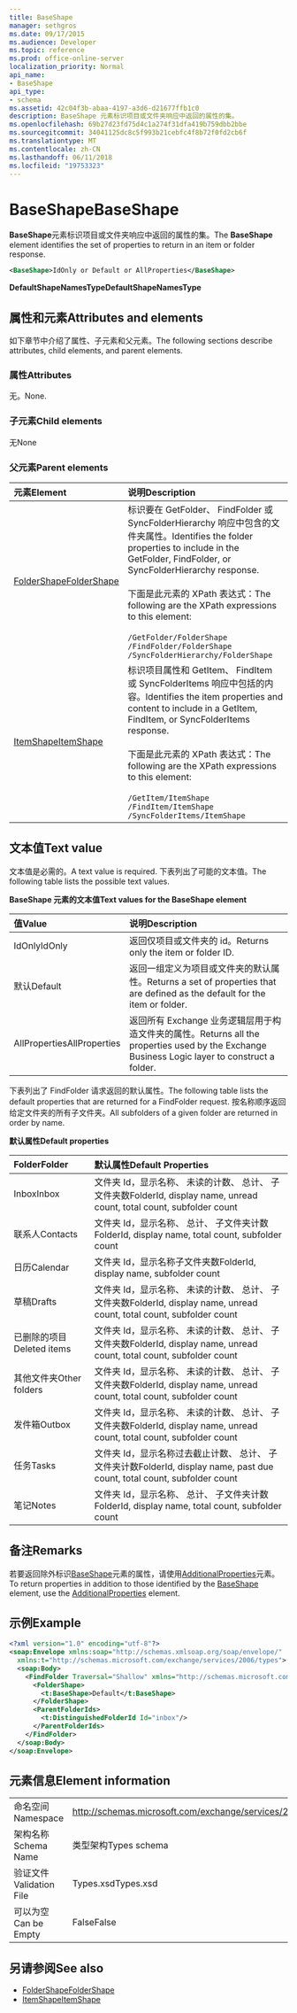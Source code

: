 ```yaml
---
title: BaseShape
manager: sethgros
ms.date: 09/17/2015
ms.audience: Developer
ms.topic: reference
ms.prod: office-online-server
localization_priority: Normal
api_name:
- BaseShape
api_type:
- schema
ms.assetid: 42c04f3b-abaa-4197-a3d6-d21677ffb1c0
description: BaseShape 元素标识项目或文件夹响应中返回的属性的集。
ms.openlocfilehash: 69b27d23fd75d4c1a274f31dfa419b759dbb2bbe
ms.sourcegitcommit: 34041125dc8c5f993b21cebfc4f8b72f0fd2cb6f
ms.translationtype: MT
ms.contentlocale: zh-CN
ms.lasthandoff: 06/11/2018
ms.locfileid: "19753323"
---
```

# <a name="baseshape"></a><span data-ttu-id="6ac3d-103">BaseShape</span><span class="sxs-lookup"><span data-stu-id="6ac3d-103">BaseShape</span></span>

<span data-ttu-id="6ac3d-104">**BaseShape**元素标识项目或文件夹响应中返回的属性的集。</span><span class="sxs-lookup"><span data-stu-id="6ac3d-104">The **BaseShape** element identifies the set of properties to return in an item or folder response.</span></span> 
  
```xml
<BaseShape>IdOnly or Default or AllProperties</BaseShape>
```

 <span data-ttu-id="6ac3d-105">**DefaultShapeNamesType**</span><span class="sxs-lookup"><span data-stu-id="6ac3d-105">**DefaultShapeNamesType**</span></span>
## <a name="attributes-and-elements"></a><span data-ttu-id="6ac3d-106">属性和元素</span><span class="sxs-lookup"><span data-stu-id="6ac3d-106">Attributes and elements</span></span>

<span data-ttu-id="6ac3d-107">如下章节中介绍了属性、子元素和父元素。</span><span class="sxs-lookup"><span data-stu-id="6ac3d-107">The following sections describe attributes, child elements, and parent elements.</span></span>
  
### <a name="attributes"></a><span data-ttu-id="6ac3d-108">属性</span><span class="sxs-lookup"><span data-stu-id="6ac3d-108">Attributes</span></span>

<span data-ttu-id="6ac3d-109">无。</span><span class="sxs-lookup"><span data-stu-id="6ac3d-109">None.</span></span>
  
### <a name="child-elements"></a><span data-ttu-id="6ac3d-110">子元素</span><span class="sxs-lookup"><span data-stu-id="6ac3d-110">Child elements</span></span>

<span data-ttu-id="6ac3d-111">无</span><span class="sxs-lookup"><span data-stu-id="6ac3d-111">None</span></span>
  
### <a name="parent-elements"></a><span data-ttu-id="6ac3d-112">父元素</span><span class="sxs-lookup"><span data-stu-id="6ac3d-112">Parent elements</span></span>

|<span data-ttu-id="6ac3d-113">**元素**</span><span class="sxs-lookup"><span data-stu-id="6ac3d-113">**Element**</span></span>|<span data-ttu-id="6ac3d-114">**说明**</span><span class="sxs-lookup"><span data-stu-id="6ac3d-114">**Description**</span></span>|
|:-----|:-----|
|[<span data-ttu-id="6ac3d-115">FolderShape</span><span class="sxs-lookup"><span data-stu-id="6ac3d-115">FolderShape</span></span>](foldershape.md) <br/> | <span data-ttu-id="6ac3d-116">标识要在 GetFolder、 FindFolder 或 SyncFolderHierarchy 响应中包含的文件夹属性。</span><span class="sxs-lookup"><span data-stu-id="6ac3d-116">Identifies the folder properties to include in the GetFolder, FindFolder, or SyncFolderHierarchy response.</span></span><br/><br/><span data-ttu-id="6ac3d-117">下面是此元素的 XPath 表达式：</span><span class="sxs-lookup"><span data-stu-id="6ac3d-117">The following are the XPath expressions to this element:</span></span><br/><br/>`/GetFolder/FolderShape` <br/>  `/FindFolder/FolderShape` <br/>  `/SyncFolderHierarchy/FolderShape` <br/> |
|[<span data-ttu-id="6ac3d-118">ItemShape</span><span class="sxs-lookup"><span data-stu-id="6ac3d-118">ItemShape</span></span>](itemshape.md) <br/> | <span data-ttu-id="6ac3d-119">标识项目属性和 GetItem、 FindItem 或 SyncFolderItems 响应中包括的内容。</span><span class="sxs-lookup"><span data-stu-id="6ac3d-119">Identifies the item properties and content to include in a GetItem, FindItem, or SyncFolderItems response.</span></span><br/><br/><span data-ttu-id="6ac3d-120">下面是此元素的 XPath 表达式：</span><span class="sxs-lookup"><span data-stu-id="6ac3d-120">The following are the XPath expressions to this element:</span></span><br/><br/>`/GetItem/ItemShape` <br/>  `/FindItem/ItemShape` <br/>  `/SyncFolderItems/ItemShape` <br/> |
   
## <a name="text-value"></a><span data-ttu-id="6ac3d-121">文本值</span><span class="sxs-lookup"><span data-stu-id="6ac3d-121">Text value</span></span>

<span data-ttu-id="6ac3d-122">文本值是必需的。</span><span class="sxs-lookup"><span data-stu-id="6ac3d-122">A text value is required.</span></span> <span data-ttu-id="6ac3d-123">下表列出了可能的文本值。</span><span class="sxs-lookup"><span data-stu-id="6ac3d-123">The following table lists the possible text values.</span></span>
  
<span data-ttu-id="6ac3d-124">**BaseShape 元素的文本值**</span><span class="sxs-lookup"><span data-stu-id="6ac3d-124">**Text values for the BaseShape element**</span></span>

|<span data-ttu-id="6ac3d-125">**值**</span><span class="sxs-lookup"><span data-stu-id="6ac3d-125">**Value**</span></span>|<span data-ttu-id="6ac3d-126">**说明**</span><span class="sxs-lookup"><span data-stu-id="6ac3d-126">**Description**</span></span>|
|:-----|:-----|
|<span data-ttu-id="6ac3d-127">IdOnly</span><span class="sxs-lookup"><span data-stu-id="6ac3d-127">IdOnly</span></span>  <br/> |<span data-ttu-id="6ac3d-128">返回仅项目或文件夹的 id。</span><span class="sxs-lookup"><span data-stu-id="6ac3d-128">Returns only the item or folder ID.</span></span>  <br/> |
|<span data-ttu-id="6ac3d-129">默认</span><span class="sxs-lookup"><span data-stu-id="6ac3d-129">Default</span></span>  <br/> |<span data-ttu-id="6ac3d-130">返回一组定义为项目或文件夹的默认属性。</span><span class="sxs-lookup"><span data-stu-id="6ac3d-130">Returns a set of properties that are defined as the default for the item or folder.</span></span>  <br/> |
|<span data-ttu-id="6ac3d-131">AllProperties</span><span class="sxs-lookup"><span data-stu-id="6ac3d-131">AllProperties</span></span>  <br/> |<span data-ttu-id="6ac3d-132">返回所有 Exchange 业务逻辑层用于构造文件夹的属性。</span><span class="sxs-lookup"><span data-stu-id="6ac3d-132">Returns all the properties used by the Exchange Business Logic layer to construct a folder.</span></span>  <br/> |
   
<span data-ttu-id="6ac3d-133">下表列出了 FindFolder 请求返回的默认属性。</span><span class="sxs-lookup"><span data-stu-id="6ac3d-133">The following table lists the default properties that are returned for a FindFolder request.</span></span> <span data-ttu-id="6ac3d-134">按名称顺序返回给定文件夹的所有子文件夹。</span><span class="sxs-lookup"><span data-stu-id="6ac3d-134">All subfolders of a given folder are returned in order by name.</span></span>
  
<span data-ttu-id="6ac3d-135">**默认属性**</span><span class="sxs-lookup"><span data-stu-id="6ac3d-135">**Default properties**</span></span>

|<span data-ttu-id="6ac3d-136">**Folder**</span><span class="sxs-lookup"><span data-stu-id="6ac3d-136">**Folder**</span></span>|<span data-ttu-id="6ac3d-137">**默认属性**</span><span class="sxs-lookup"><span data-stu-id="6ac3d-137">**Default Properties**</span></span>|
|:-----|:-----|
|<span data-ttu-id="6ac3d-138">Inbox</span><span class="sxs-lookup"><span data-stu-id="6ac3d-138">Inbox</span></span>  <br/> |<span data-ttu-id="6ac3d-139">文件夹 Id，显示名称、 未读的计数、 总计、 子文件夹数</span><span class="sxs-lookup"><span data-stu-id="6ac3d-139">FolderId, display name, unread count, total count, subfolder count</span></span>  <br/> |
|<span data-ttu-id="6ac3d-140">联系人</span><span class="sxs-lookup"><span data-stu-id="6ac3d-140">Contacts</span></span>  <br/> |<span data-ttu-id="6ac3d-141">文件夹 Id，显示名称、 总计、 子文件夹计数</span><span class="sxs-lookup"><span data-stu-id="6ac3d-141">FolderId, display name, total count, subfolder count</span></span>  <br/> |
|<span data-ttu-id="6ac3d-142">日历</span><span class="sxs-lookup"><span data-stu-id="6ac3d-142">Calendar</span></span>  <br/> |<span data-ttu-id="6ac3d-143">文件夹 Id，显示名称子文件夹数</span><span class="sxs-lookup"><span data-stu-id="6ac3d-143">FolderId, display name, subfolder count</span></span>  <br/> |
|<span data-ttu-id="6ac3d-144">草稿</span><span class="sxs-lookup"><span data-stu-id="6ac3d-144">Drafts</span></span>  <br/> |<span data-ttu-id="6ac3d-145">文件夹 Id，显示名称、 未读的计数、 总计、 子文件夹数</span><span class="sxs-lookup"><span data-stu-id="6ac3d-145">FolderId, display name, unread count, total count, subfolder count</span></span>  <br/> |
|<span data-ttu-id="6ac3d-146">已删除的项目</span><span class="sxs-lookup"><span data-stu-id="6ac3d-146">Deleted items</span></span>  <br/> |<span data-ttu-id="6ac3d-147">文件夹 Id，显示名称、 未读的计数、 总计、 子文件夹数</span><span class="sxs-lookup"><span data-stu-id="6ac3d-147">FolderId, display name, unread count, total count, subfolder count</span></span>  <br/> |
|<span data-ttu-id="6ac3d-148">其他文件夹</span><span class="sxs-lookup"><span data-stu-id="6ac3d-148">Other folders</span></span>  <br/> |<span data-ttu-id="6ac3d-149">文件夹 Id，显示名称、 未读的计数、 总计、 子文件夹数</span><span class="sxs-lookup"><span data-stu-id="6ac3d-149">FolderId, display name, unread count, total count, subfolder count</span></span>  <br/> |
|<span data-ttu-id="6ac3d-150">发件箱</span><span class="sxs-lookup"><span data-stu-id="6ac3d-150">Outbox</span></span>  <br/> |<span data-ttu-id="6ac3d-151">文件夹 Id，显示名称、 未读的计数、 总计、 子文件夹数</span><span class="sxs-lookup"><span data-stu-id="6ac3d-151">FolderId, display name, unread count, total count, subfolder count</span></span>  <br/> |
|<span data-ttu-id="6ac3d-152">任务</span><span class="sxs-lookup"><span data-stu-id="6ac3d-152">Tasks</span></span>  <br/> |<span data-ttu-id="6ac3d-153">文件夹 Id，显示名称过去截止计数、 总计、 子文件夹计数</span><span class="sxs-lookup"><span data-stu-id="6ac3d-153">FolderId, display name, past due count, total count, subfolder count</span></span>  <br/> |
|<span data-ttu-id="6ac3d-154">笔记</span><span class="sxs-lookup"><span data-stu-id="6ac3d-154">Notes</span></span>  <br/> |<span data-ttu-id="6ac3d-155">文件夹 Id，显示名称、 总计、 子文件夹计数</span><span class="sxs-lookup"><span data-stu-id="6ac3d-155">FolderId, display name, total count, subfolder count</span></span>  <br/> |
   
## <a name="remarks"></a><span data-ttu-id="6ac3d-156">备注</span><span class="sxs-lookup"><span data-stu-id="6ac3d-156">Remarks</span></span>

<span data-ttu-id="6ac3d-157">若要返回除外标识[BaseShape](baseshape.md)元素的属性，请使用[AdditionalProperties](additionalproperties.md)元素。</span><span class="sxs-lookup"><span data-stu-id="6ac3d-157">To return properties in addition to those identified by the [BaseShape](baseshape.md) element, use the [AdditionalProperties](additionalproperties.md) element.</span></span> 
  
## <a name="example"></a><span data-ttu-id="6ac3d-158">示例</span><span class="sxs-lookup"><span data-stu-id="6ac3d-158">Example</span></span>

```XML
<?xml version="1.0" encoding="utf-8"?>
<soap:Envelope xmlns:soap="http://schemas.xmlsoap.org/soap/envelope/"
  xmlns:t="http://schemas.microsoft.com/exchange/services/2006/types">
  <soap:Body>
    <FindFolder Traversal="Shallow" xmlns="http://schemas.microsoft.com/exchange/services/2006/messages">
      <FolderShape>
        <t:BaseShape>Default</t:BaseShape>
      </FolderShape>
      <ParentFolderIds>
        <t:DistinguishedFolderId Id="inbox"/>
      </ParentFolderIds>
    </FindFolder>
  </soap:Body>
</soap:Envelope>
```

## <a name="element-information"></a><span data-ttu-id="6ac3d-159">元素信息</span><span class="sxs-lookup"><span data-stu-id="6ac3d-159">Element information</span></span>

|||
|:-----|:-----|
|<span data-ttu-id="6ac3d-160">命名空间</span><span class="sxs-lookup"><span data-stu-id="6ac3d-160">Namespace</span></span>  <br/> |http://schemas.microsoft.com/exchange/services/2006/types  <br/> |
|<span data-ttu-id="6ac3d-161">架构名称</span><span class="sxs-lookup"><span data-stu-id="6ac3d-161">Schema Name</span></span>  <br/> |<span data-ttu-id="6ac3d-162">类型架构</span><span class="sxs-lookup"><span data-stu-id="6ac3d-162">Types schema</span></span>  <br/> |
|<span data-ttu-id="6ac3d-163">验证文件</span><span class="sxs-lookup"><span data-stu-id="6ac3d-163">Validation File</span></span>  <br/> |<span data-ttu-id="6ac3d-164">Types.xsd</span><span class="sxs-lookup"><span data-stu-id="6ac3d-164">Types.xsd</span></span>  <br/> |
|<span data-ttu-id="6ac3d-165">可以为空</span><span class="sxs-lookup"><span data-stu-id="6ac3d-165">Can be Empty</span></span>  <br/> |<span data-ttu-id="6ac3d-166">False</span><span class="sxs-lookup"><span data-stu-id="6ac3d-166">False</span></span>  <br/> |
   
## <a name="see-also"></a><span data-ttu-id="6ac3d-167">另请参阅</span><span class="sxs-lookup"><span data-stu-id="6ac3d-167">See also</span></span>

- [<span data-ttu-id="6ac3d-168">FolderShape</span><span class="sxs-lookup"><span data-stu-id="6ac3d-168">FolderShape</span></span>](foldershape.md)
- [<span data-ttu-id="6ac3d-169">ItemShape</span><span class="sxs-lookup"><span data-stu-id="6ac3d-169">ItemShape</span></span>](itemshape.md)

